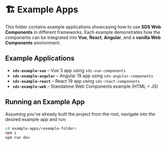 # 🏗 Example Apps

This folder contains example applications showcasing how to use **SDS Web Components** in different frameworks. Each example demonstrates how the components can be integrated into **Vue**, **React**, **Angular**, and a **vanilla Web Components** environment.

## Example Applications

- **`sds-example-vue`** – Vue 3 app using `sds-vue-components`
- **`sds-example-angular`** – Angular 19 app using `sds-angular-components`
- **`sds-example-react`** – React 19 app using `sds-react-components`
- **`sds-example-web`** – Standalone Web Components example (HTML + JS)

## Running an Example App

Assuming you've already built the project from the root,
navigate into the desired example app and run:

```sh
cd example-apps/<example-folder>
npm i
npm run dev
```

